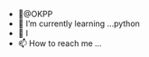 - 👋@OKPP
- 🌱 I’m currently learning ...python
- 💞️ I
- 📫 How to reach me ...

<!---
OKPP10/OKPP10 is a ✨ special ✨ repository because its `README.md` (this file) appears on your GitHub profile.
You can click the Preview link to take a look at your changes.
--->
